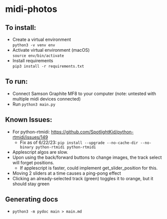 # midi-photos

## To install:
- Create a virtual environment  
```python3 -v venv env```
- Activate virtual environment (macOS)  
```source env/bin/activate```
- Install requirements  
```pip3 install -r requirements.txt```

## To run:
- Connect Samson Graphite MF8 to your computer (note: untested with multiple midi devices connected)
- Run
```python3 main.py```

## Known Issues:
- For python-rtmidi: https://github.com/SpotlightKid/python-rtmidi/issues/149
  - Fix as of 6/22/23: ```pip install --upgrade --no-cache-dir --no-binary python-rtmidi python-rtmidi```
- Applescript algos are slow.
- Upon using the back/forward buttons to change images, the track select will forget positions. 
  - If applescript is faster, could implement get_slider_position for this.
- Moving 2 sliders at a time causes a ping-pong effect
- Clicking an already-selected track (green) toggles it to orange, but it should stay green


## Generating docs
- ```python3 -m pydoc main > main.md```